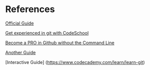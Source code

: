 
# References

[Official Guide](https://git-scm.com/)

[Get experienced in git with CodeSchool](https://www.codeschool.com/paths/git)

[Become a PRO in Github without the Command Line](https://learn.wheelhouse.io/)

[Another Guide](http://gitref.org/)

[Interactive Guide] (https://www.codecademy.com/learn/learn-git)

